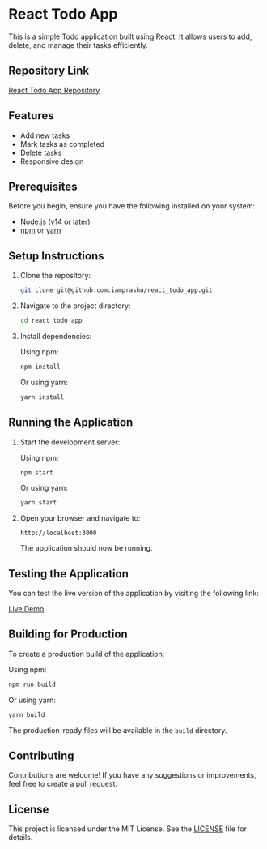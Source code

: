 # React Todo App

This is a simple Todo application built using React. It allows users to add, delete, and manage their tasks efficiently.

## Repository Link

[React Todo App Repository](git@github.com:iamprashu/react_todo_app/)

## Features

- Add new tasks
- Mark tasks as completed
- Delete tasks
- Responsive design

## Prerequisites

Before you begin, ensure you have the following installed on your system:

- [Node.js](https://nodejs.org/) (v14 or later)
- [npm](https://www.npmjs.com/) or [yarn](https://yarnpkg.com/)

## Setup Instructions

1. Clone the repository:

   ```bash
   git clone git@github.com:iamprashu/react_todo_app.git
   ```

2. Navigate to the project directory:

   ```bash
   cd react_todo_app
   ```

3. Install dependencies:

   Using npm:
   ```bash
   npm install
   ```

   Or using yarn:
   ```bash
   yarn install
   ```

## Running the Application

1. Start the development server:

   Using npm:
   ```bash
   npm start
   ```

   Or using yarn:
   ```bash
   yarn start
   ```

2. Open your browser and navigate to:

   ```
   http://localhost:3000
   ```

   The application should now be running.

## Testing the Application

You can test the live version of the application by visiting the following link:

[Live Demo](https://iamprashu.github.io/react_todo_app/)

## Building for Production

To create a production build of the application:

Using npm:
```bash
npm run build
```

Or using yarn:
```bash
yarn build
```

The production-ready files will be available in the `build` directory.

## Contributing

Contributions are welcome! If you have any suggestions or improvements, feel free to create a pull request.

## License

This project is licensed under the MIT License. See the [LICENSE](LICENSE) file for details.
